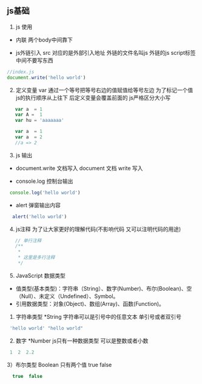 ## js基础
1. js 使用  
- 内联  两个body中间靠下 
<script>
 //js语言 
</script>
- js外链引入   src 对应的是外部引入地址 外链的文件名叫js  外链的js script标签中间不要写东西
<script src="./index.js"></script> 

```js 
//index.js
document.write('hello world')
```
2. 定义变量 var 通过一个等号把等号右边的值赋值给等号左边 为了标记一个值  js的执行顺序从上往下 后定义变量会覆盖前面的  js严格区分大小写
```js
   var a  = 1
   var A =  1 
   var hu = 'aaaaaaa'
```
```js
   var a  = 1
   var a  = 2 
   //a => 2 
```
3. js 输出
- document.write  文档写入
  document 文档
  write 写入 

- console.log 控制台输出
```js
 console.log('hello world')
 ```
- alert 弹窗输出内容  
```js
  alert('hello world')
```
4. js注释  为了让大家更好的理解代码(不影响代码 又可以注明代码的用途)
```js
   // 单行注释
   /**
    *
    * 这里是多行注释
    */
```
5. JavaScript 数据类型
- 值类型(基本类型)：字符串（String）、数字(Number)、布尔(Boolean)、空（Null）、未定义（Undefined）、Symbol。
- 引用数据类型：对象(Object)、数组(Array)、函数(Function)。
1) 字符串类型 *String  字符串可以是引号中的任意文本 单引号或者双引号
```js
 'hello world' "hello world"
```
2) 数字 *Number js只有一种数据类型  可以是整数或者小数
```js 
 1  2  2.2 
```
3）布尔类型  Boolean 只有两个值 true false 
```js
  true  false 
```
 

